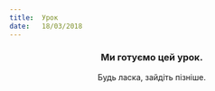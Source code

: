 ```yaml
---
title:  Урок
date:   18/03/2018
---
```


### <center>Ми готуємо цей урок.</center>
<center>Будь ласка, зайдіть пізніше.</center>